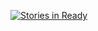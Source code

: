 
[![Stories in Ready](https://badge.waffle.io/master-editor/docker.svg?label=ready&title=Ready)](http://waffle.io/master-editor/docker)
